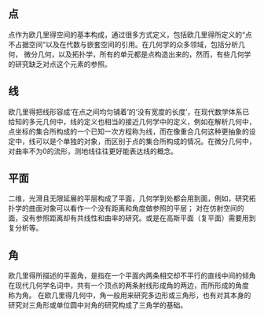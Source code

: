 ## 点
点作为欧几里得空间的基本构成，通过很多方式定义，包括欧几里得所定义的“点不占据空间”以及在代数与嵌套空间的引用。在几何学的众多领域，包括分析几何，
微分几何，以及拓扑学，所有的单元都是点构造出来的，然而，有些几何学的研究缺乏对点这个元素的参照。

## 线
欧几里得把线形容成‘在点之间均匀铺着’的‘没有宽度的长度’，在现代数学体系已给知的多元几何中，线的定义也相当的接近几何学中的定义，例如在解析几何中，
点坐标的集合所构成的一个已知一次方程称为线，而在像重合几何这种更抽象的设定中，线可以是个单独的对象，而区别于点的集合所构成的情况。在微分几何中，
对曲率不为0的流形，测地线往往更好能表达线的概念。

## 平面
二维，光滑且无限延展的平层构成了平面，几何学到处都会用到面，例如，研究拓扑学的曲面对象可以看作一个没有距离和角度做参照的平层；
对在仿射空间的面，没有参照距离却有共线性和曲率的研究。或是在高斯平面（复平面）需要用到复分析等。

## 角
欧几里得所描述的平面角，是指在一个平面内两条相交却不平行的直线中间的倾角在现代几何学名词中，共有一个顶点的两条射线形成角的两边，而所形成的角度
称为角。
在欧几里得几何中，角一般用来研究多边形或三角形，也有对其本身的研究对三角形或单位圆中对角的研究构成了三角学的基础。